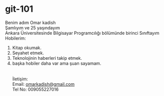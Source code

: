 # git-101
Benim adım Omar kadish<br>
Şamlıyım ve 25 yaşındayım<br>
Ankara Üniversitesinde Bilgisayar Programcılığı bölümünde birinci Sınıftayım<br>
Hobilerim:<br>
1. Kitap okumak.<br>
2. Seyahet etmek.<br>
3. Teknolojinin haberleri takip etmek.<br>
4. başka hobiler daha var ama şuan sayamam.<br>
<br><br>
İletişim:<br>
Email: omarkadish@gmail.com<br>
Tel No: 009055227016<br>
